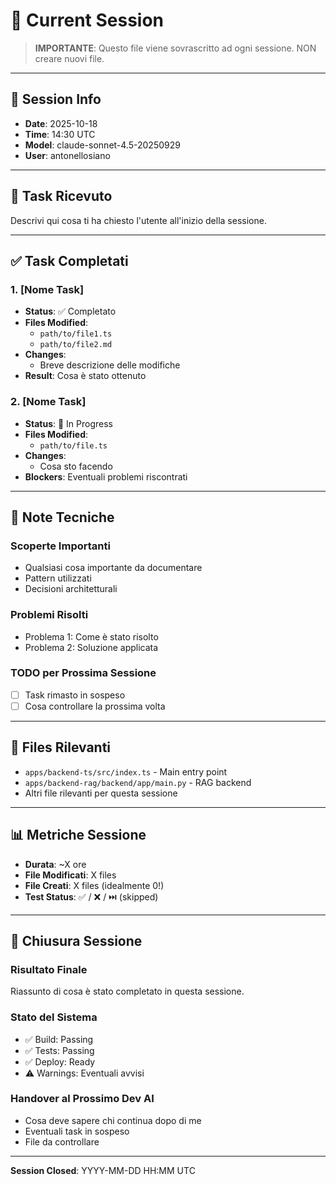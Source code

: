 # 🔧 Current Session

> **IMPORTANTE**: Questo file viene sovrascritto ad ogni sessione. NON creare nuovi file.

---

## 📅 Session Info

- **Date**: 2025-10-18
- **Time**: 14:30 UTC
- **Model**: claude-sonnet-4.5-20250929
- **User**: antonellosiano

---

## 🎯 Task Ricevuto

Descrivi qui cosa ti ha chiesto l'utente all'inizio della sessione.

---

## ✅ Task Completati

### 1. [Nome Task]
- **Status**: ✅ Completato
- **Files Modified**:
  - `path/to/file1.ts`
  - `path/to/file2.md`
- **Changes**:
  - Breve descrizione delle modifiche
- **Result**: Cosa è stato ottenuto

### 2. [Nome Task]
- **Status**: 🚧 In Progress
- **Files Modified**:
  - `path/to/file.ts`
- **Changes**:
  - Cosa sto facendo
- **Blockers**: Eventuali problemi riscontrati

---

## 📝 Note Tecniche

### Scoperte Importanti
- Qualsiasi cosa importante da documentare
- Pattern utilizzati
- Decisioni architetturali

### Problemi Risolti
- Problema 1: Come è stato risolto
- Problema 2: Soluzione applicata

### TODO per Prossima Sessione
- [ ] Task rimasto in sospeso
- [ ] Cosa controllare la prossima volta

---

## 🔗 Files Rilevanti

- `apps/backend-ts/src/index.ts` - Main entry point
- `apps/backend-rag/backend/app/main.py` - RAG backend
- Altri file rilevanti per questa sessione

---

## 📊 Metriche Sessione

- **Durata**: ~X ore
- **File Modificati**: X files
- **File Creati**: X files (idealmente 0!)
- **Test Status**: ✅ / ❌ / ⏭️ (skipped)

---

## 🏁 Chiusura Sessione

### Risultato Finale
Riassunto di cosa è stato completato in questa sessione.

### Stato del Sistema
- ✅ Build: Passing
- ✅ Tests: Passing
- ✅ Deploy: Ready
- ⚠️ Warnings: Eventuali avvisi

### Handover al Prossimo Dev AI
- Cosa deve sapere chi continua dopo di me
- Eventuali task in sospeso
- File da controllare

---

**Session Closed**: YYYY-MM-DD HH:MM UTC
